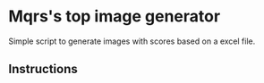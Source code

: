 # Mqrs's top image generator

Simple script to generate images with scores based on a excel file.

## Instructions

